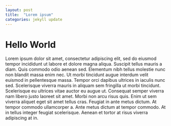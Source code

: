 ```yaml
---
layout: post
title:  "Lorem ipsum"
categories: jekyll update
---
```


# Hello World
Lorem ipsum dolor sit amet, consectetur adipiscing elit, sed do eiusmod tempor incididunt ut labore et dolore magna aliqua. Suscipit tellus mauris a diam. Quis commodo odio aenean sed. Elementum nibh tellus molestie
nunc non blandit massa enim nec. Ut morbi tincidunt augue interdum velit euismod in pellentesque massa. Tempor orci dapibus ultrices in iaculis nunc sed. Scelerisque viverra mauris in aliquam sem fringilla ut morbi
tincidunt. Scelerisque eu ultrices vitae auctor eu augue ut. Consequat semper viverra nam libero justo laoreet sit amet. Morbi non arcu risus quis. Enim ut sem viverra aliquet eget sit amet tellus cras. Feugiat in
ante metus dictum. At tempor commodo ullamcorper a. Ante metus dictum at tempor commodo. At in tellus integer feugiat scelerisque. Aenean et tortor at risus viverra adipiscing at in.   

